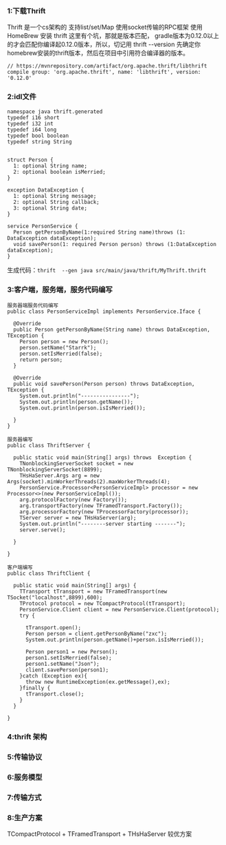 ### 1:下载Thrift
Thrift 是一个cs架构的 支持list/set/Map 使用socket传输的RPC框架
使用HomeBrew 安装 thrift
这里有个坑，那就是版本匹配，
gradle版本为0.12.0以上的才会匹配你编译起0.12.0版本，所以，切记用
thrift --version 先确定你homebrew安装的thrift版本，然后在项目中引用符合编译器的版本。
```
// https://mvnrepository.com/artifact/org.apache.thrift/libthrift
compile group: 'org.apache.thrift', name: 'libthrift', version: '0.12.0'

```
### 2:idl文件
```
namespace java thrift.generated
typedef i16 short
typedef i32 int
typedef i64 long
typedef bool boolean
typedef string String


struct Person {
  1: optional String name;
  2: optional boolean isMerried;
}

exception DataException {
  1: optional String message;
  2: optional String callback;
  3: optional String date;
}

service PersonService {
  Person getPersonByName(1:required String name)throws (1: DataException dataException);
  void savePerson(1: required Person person) throws (1:DataException dataException);
}
```
生成代码：`thrift  --gen java src/main/java/thrift/MyThrift.thrift `
### 3:客户端，服务端，服务代码编写
```
服务器端服务代码编写
public class PersonServiceImpl implements PersonService.Iface {

  @Override
  public Person getPersonByName(String name) throws DataException, TException {
    Person person = new Person();
    person.setName("Starrk");
    person.setIsMerried(false);
    return person;
  }

  @Override
  public void savePerson(Person person) throws DataException, TException {
    System.out.println("----------------");
    System.out.println(person.getName());
    System.out.println(person.isIsMerried());

  }
}
```
```
服务器编写
public class ThriftServer {

  public static void main(String[] args) throws  Exception {
    TNonblockingServerSocket socket = new TNonblockingServerSocket(8899);
    THsHaServer.Args arg = new Args(socket).minWorkerThreads(2).maxWorkerThreads(4);
    PersonService.Processor<PersonServiceImpl> processor = new Processor<>(new PersonServiceImpl());
    arg.protocolFactory(new Factory());
    arg.transportFactory(new TFramedTransport.Factory());
    arg.processorFactory(new TProcessorFactory(processor));
    TServer server = new THsHaServer(arg);
    System.out.println("--------server starting -------");
    server.serve();

  }

}
```
```
客户端编写
public class ThriftClient {

  public static void main(String[] args) {
    TTransport tTransport = new TFramedTransport(new TSocket("localhost",8899),600);
    TProtocol protocol = new TCompactProtocol(tTransport);
    PersonService.Client client = new PersonService.Client(protocol);
    try {

      tTransport.open();
      Person person = client.getPersonByName("zxc");
      System.out.println(person.getName()+person.isIsMerried());

      Person person1 = new Person();
      person1.setIsMerried(false);
      person1.setName("Json");
      client.savePerson(person1);
    }catch (Exception ex){
      throw new RuntimeException(ex.getMessage(),ex);
    }finally {
      tTransport.close();
    }
  }

}
```
### 4:thrift 架构

### 5:传输协议

### 6:服务模型

### 7:传输方式

### 8:生产方案

TCompactProtocol + TFramedTransport + THsHaServer 较优方案


